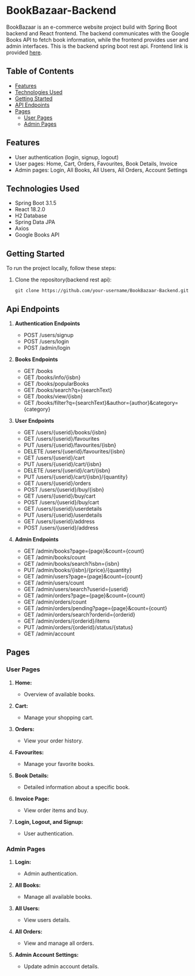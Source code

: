 # BookBazaar-Backend

BookBazaar is an e-commerce website project build with Spring Boot backend and React frontend. The backend communicates with the Google Books API to fetch book information, while the frontend provides user and admin interfaces. This is the backend spring boot rest api. Frontend link is provided [here](https://github.com/Jawahirullah481/BookBazaar-Frontend).

## Table of Contents

- [Features](#features)
- [Technologies Used](#technologies-used)
- [Getting Started](#getting-started)
- [API Endpoints](#api-endpoints)
- [Pages](#pages)
  - [User Pages](#user-pages)
  - [Admin Pages](#admin-pages)

## Features

- User authentication (login, signup, logout)
- User pages: Home, Cart, Orders, Favourites, Book Details, Invoice
- Admin pages: Login, All Books, All Users, All Orders, Account Settings

## Technologies Used

- Spring Boot 3.1.5
- React 18.2.0
- H2 Database
- Spring Data JPA
- Axios
- Google Books API

## Getting Started

To run the project locally, follow these steps:

1. Clone the repository(backend rest api):

   ```git clone https://github.com/your-username/BookBazaar-Backend.git```


## Api Endpoints

1. **Authentication Endpoints**
   * POST /users/signup
   * POST /users/login
   * POST /admin/login
  
     
2. **Books Endpoints**
   * GET /books
   * GET /books/info/{isbn}
   * GET /books/popularBooks
   * GET /books/search?q={searchText}
   * GET /books/view/{isbn}
   * GET /books/filter?q={searchText}&author={author}&category={category}

3. **User Endpoints**
   * GET /users/{userid}/books/{isbn}
   * GET /users/{userid}/favourites
   * PUT /users/{userid}/favourites/{isbn}
   * DELETE /users/{userid}/favourites/{isbn}
   * GET /users/{userid}/cart
   * PUT /users/{userid}/cart/{isbn}
   * DELETE /users/{userid}/cart/{isbn}
   * PUT /users/{userid}/cart/{isbn}/{quantity}
   * GET /users/{userid}/orders
   * POST /users/{userid}/buy/{isbn}
   * GET /users/{userid}/buy/cart
   * POST /users/{userid}/buy/cart
   * GET /users/{userid}/userdetails
   * PUT /users/{userid}/userdetails
   * GET /users/{userid}/address
   * POST /users/{userid}/address

4. **Admin Endpoints**
   * GET /admin/books?page={page}&count={count}
   * GET /admin/books/count
   * GET /admin/books/search?isbn={isbn}
   * PUT /admin/books/{isbn}/{price}/{quantity}
   * GET /admin/users?page={page}&count={count}
   * GET /admin/users/count
   * GET /admin/users/search?userid={userid}
   * GET /admin/orders?page={page}&count={count}
   * GET /admin/orders/count
   * GET /admin/orders/pending?page={page}&count={count}
   * GET /admin/orders/search?orderid={orderid}
   * GET /admin/orders/{orderid}/items
   * PUT /admin/orders/{orderid}/status/{status}
   * GET /admin/account
   

## Pages

### User Pages

1. **Home:**
   - Overview of available books.

2. **Cart:**
   - Manage your shopping cart.

3. **Orders:**
   - View your order history.

4. **Favourites:**
   - Manage your favorite books.

5. **Book Details:**
   - Detailed information about a specific book.

6. **Invoice Page:**
   - View order items and buy.

7. **Login, Logout, and Signup:**
   - User authentication.


### Admin Pages

1. **Login:**
   - Admin authentication.

2. **All Books:**
   - Manage all available books.

3. **All Users:**
   - View users details.

4. **All Orders:**
   - View and manage all orders.

5. **Admin Account Settings:**
   - Update admin account details.
